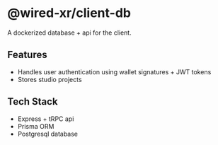 # @wired-xr/client-db

A dockerized database + api for the client.

## Features

- Handles user authentication using wallet signatures + JWT tokens
- Stores studio projects

## Tech Stack

- Express + tRPC api
- Prisma ORM
- Postgresql database
